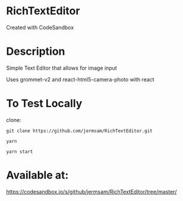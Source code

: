 # RichTextEditor
Created with CodeSandbox

# Description

Simple Text Editor that allows for image input

Uses grommet-v2 and react-html5-camera-photo with react

# To Test Locally

clone: 
```
git clone https://github.com/jermsam/RichTextEditor.git

yarn

yarn start

```

# Available at:

https://codesandbox.io/s/github/jermsam/RichTextEditor/tree/master/
